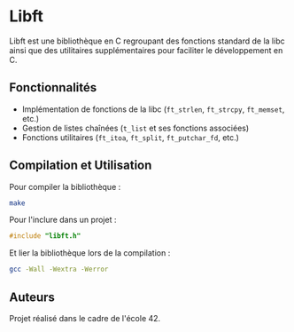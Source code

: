 # Libft

Libft est une bibliothèque en C regroupant des fonctions standard de la libc ainsi que des utilitaires supplémentaires pour faciliter le développement en C.

## Fonctionnalités

- Implémentation de fonctions de la libc (`ft_strlen`, `ft_strcpy`, `ft_memset`, etc.)
- Gestion de listes chaînées (`t_list` et ses fonctions associées)
- Fonctions utilitaires (`ft_itoa`, `ft_split`, `ft_putchar_fd`, etc.)

## Compilation et Utilisation

Pour compiler la bibliothèque :

```sh
make
```

Pour l'inclure dans un projet :

```c
#include "libft.h"
```

Et lier la bibliothèque lors de la compilation :

```sh
gcc -Wall -Wextra -Werror
```

## Auteurs

Projet réalisé dans le cadre de l'école 42.

